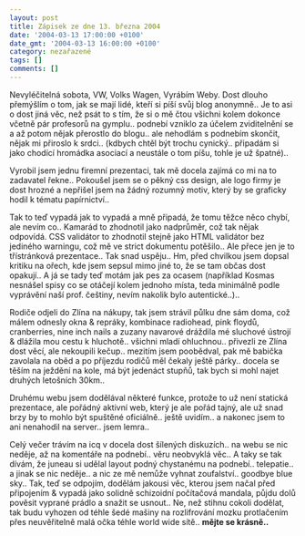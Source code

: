 ```yaml
---
layout: post
title: Zápisek ze dne 13. března 2004
date: '2004-03-13 17:00:00 +0100'
date_gmt: '2004-03-13 16:00:00 +0100'
category: nezařazené
tags: []
comments: []
---
```

<p>Nevyléčitelná sobota, VW, Volks Wagen, Vyrábím Weby. Dost dlouho přemýšlím o tom, jak se mají lidé, kteří  si píší svůj blog anonymně.. Je to asi o dost jiná věc, než psát to s tím, že si o mě čtou všichni kolem  dokonce včetně pár profesorů na gymplu.. podnebí vzniklo za účelem zviditelnění se a až potom nějak přerostlo  do blogu.. ale nehodlám s podnebím skončit, nějak mi přiroslo k srdci.. (kdbych chtěl být trochu cynický..  připadám si jako chodící hromádka asociací a neustále o tom píšu, tohle je už špatné)..</p>
<p>Vyrobil jsem jednu firemní prezentaci, tak mě docela zajímá co mi na to zadavatel řekne.. Pokoušel jsem  se o pěkný css design, ale logo firmy je dost hrozné a nepřišel jsem na žádný rozumný motiv, který by se  graficky hodil k tématu papírnictví.. </p>
<p>Tak to teď vypadá jak to vypadá a mně připadá, že tomu těžce něco chybí, ale nevím co.. Kamarád to zhodnotil  jako nadprůměr, což tak nějak odpovídá. CSS validátor to zhodnotil stejně jako HTML validátor bez jediného  warningu, což mě ve strict dokumentu potěšilo.. Ale přece jen je to třístránková prezentace.. Tak snad  uspěju.. Hm, před chvilkou jsem dopsal kritiku na ořech, kde jsem sepsul mimo jiné to, že se tam občas dost  opakují.. A já se tady teď motám jak pes za ocasem (například Kosmas nesnášel spisy co se otáčejí kolem jednoho  místa, teda minimálně podle vyprávění naší prof. češtiny, nevím nakolik bylo autentické..)..</p>
<p>Rodiče odjeli do Zlína na nákupy, tak jsem strávil půlku dne sám doma, což málem odnesly okna &amp; repráky,  kombinace radiohead, pink floydů, cranberries, nine inch nails a zuzany navarové dráždila mé sluchové ústrojí  &amp; dlážila mou cestu k hluchotě.. všichni mladí ohluchnou.. přivezli ze Zlína dost věcí, ale nekoupili  kečup.. mezitím jsem poobědval, pak mě babička zavolala na oběd a po příjezdu rodičů měl čekaly ještě párky..  docela se těším na ježdění na kole, má být jedenáct stupňů, tak bych si mohl najet druhých letošních 30km..</p>
<p>Druhému webu jsem dodělával některé funkce, protože to už není statická prezentace, ale pořádný aktivní web,  který je ale pořád tajný, ale už snad brzy by to mohlo být spuštěné oficiálně.. ještě uvidím.. a nakonec jsem to  ani nenahodil na server.. jsem lemra..</p>
<p>Celý večer trávím na icq v docela dost šílených diskuzích.. na webu se nic neděje, až na komentáře na podnebí..  věru neobvyklá věc.. A taky se tak dívám, že juneau si udělal layout podný chystanému na podnebí.. telepatie..  a jinak se nic neděje.. a nic ze mě nemůže vyhnat zoufalství.. goodbye blue sky..  Tak, teď se odpojím, dodělám jakousi věc, kterou jsem načal před připojením &amp; vypadá jako solidně schizoidní  počítačová mandala, půjdu dolů pověsit vyprané prádlo a snažit se usnout.. Ne, než stihnu cokoli dodělat, tak  budu vyhozen od téhle šedé mašiny na rozlifrování mozku protlačením přes neuvěřitelně malá očka téhle world wide  sítě.. <strong>mějte se krásně..</strong></p>
